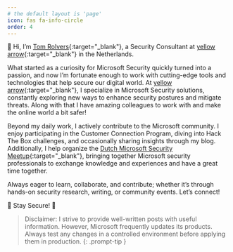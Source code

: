 ```yaml
---
# the default layout is 'page'
icon: fas fa-info-circle
order: 4
---
```

👋 Hi, I’m [Tom Rolvers](https://www.linkedin.com/in/tomrolvers){:target="_blank"}, a Security Consultant at [yellow arrow](https://yellowarrow.nl/){:target="_blank"} in the Netherlands.

What started as a curiosity for Microsoft Security quickly turned into a passion, and now I’m fortunate enough to work with cutting-edge tools and technologies that help secure our digital world. At [yellow arrow](https://yellowarrow.nl/){:target="_blank"}, I specialize in Microsoft Security solutions, constantly exploring new ways to enhance security postures and mitigate threats. Along with that I have amazing colleagues to work with and make the online world a bit safer!

Beyond my daily work, I actively contribute to the Microsoft community. I enjoy participating in the Customer Connection Program, diving into Hack The Box challenges, and occasionally sharing insights through my blog. Additionally, I help organize the [Dutch Microsoft Security Meetup](https://www.meetup.com/nl-NL/Microsoft-Security-NL/?msockid=1b3e1ce10e706d8e002b08510fda6ce1){:target="_blank"}, bringing together Microsoft security professionals to exchange knowledge and experiences and have a great time together.

Always eager to learn, collaborate, and contribute; whether it’s through hands-on security research, writing, or community events. Let’s connect!

🤖 Stay Secure! 🤖


> Disclaimer: I strive to provide well-written posts with useful information. However, Microsoft frequently updates its products. Always test any changes in a controlled environment before applying them in production.
{: .prompt-tip }
